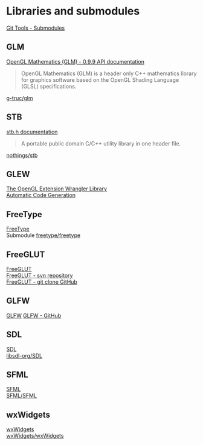 # Libraries and submodules

[Git Tools - Submodules](https://git-scm.com/book/en/v2/Git-Tools-Submodules)

## GLM

[OpenGL Mathematics (GLM) - 0.9.9 API documentation](https://glm.g-truc.net/0.9.9/api/index.html)

> OpenGL Mathematics (GLM) is a header only C++ mathematics library for graphics software based on the OpenGL Shading Language (GLSL) specifications.

[g-truc/glm](https://github.com/g-truc/glm)

## STB

[stb.h documentation](https://nothings.org/stb/stb_h.html)

> A portable public domain C/C++ utility library in one header file.

[nothings/stb](https://github.com/nothings/stb)

## GLEW

[The OpenGL Extension Wrangler Library](http://glew.sourceforge.net/)  
[Automatic Code Generation](http://glew.sourceforge.net/advanced.html)

## FreeType

[FreeType](https://freetype.org/)  
Submodule [freetype/freetype](https://github.com/freetype/freetype)

## FreeGLUT

[FreeGLUT](http://freeglut.sourceforge.net/)  
[FreeGLUT - svn repository](https://sourceforge.net/p/freeglut/code/HEAD/tree/)  
[FreeGLUT - git clone GitHub](https://github.com/dcnieho/FreeGLUT)  

## GLFW

[GLFW](https://www.glfw.org/)
[GLFW - GitHub](https://github.com/glfw/glfw)

## SDL

[SDL](https://www.libsdl.org/)  
[libsdl-org/SDL](https://github.com/libsdl-org/SDL)  

## SFML

[SFML](https://www.sfml-dev.org/)  
[SFML/SFML](https://github.com/SFML/SFML)  

## wxWidgets

[wxWidgets](https://www.wxwidgets.org/)  
[wxWidgets/wxWidgets](https://github.com/wxWidgets/wxWidgets)
